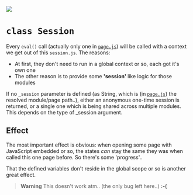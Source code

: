<img src="https://kekse.biz/github.php?draw&text=`Session`&override=github:v4" />

# **`class Session`**
Every `eval()` call (actually only one in [`page.js`](page.md)) will be called with a context
we get out of this `session.js`. The reasons:

* At first, they don't need to run in a global context or so, each got it's own one
* The other reason is to provide some **'session'** like logic for those modules

If no `_session` parameter is defined (as String, which is (in [`page.js`](page.md)) the
resolved module/page path..), either an anonymous one-time session is returned, or a single
one which is being shared across multiple modules. This depends on the type of _session argument.

## Effect
The most important effect is obvious: when opening some page with JavaScript embedded or so,
the states _can_ stay the same they was when called this one page before. So there's some 'progress'..

That the defined variables don't reside in the global scope or so is another great effect.

> **Warning**
> This doesn't work atm.. (the only bug left here..) **:-(**

